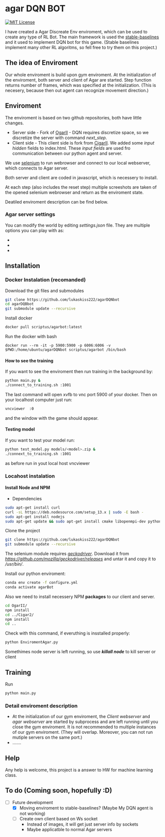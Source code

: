 # agar DQN BOT

[![MIT License](https://img.shields.io/badge/license-MIT-blue.svg)](LICENSE)

I have created a Agar Discreate Env enviroment, which can be used to create any type of RL Bot. The main framework is used the  [stable-baselines](https://github.com/hill-a/stable-baselines) and it used to implement DQN bot for this game. (Stable baselines implement many other RL algoritms, so fell free to try them on this project.)

## The idea of Enviroment
Our whole enviroment is build upon gym enviroment. At the initialization of the enviroment, both server and client of Agar are started. Step function returns number of frames, which was specified at the initialization. (This is necesery, because then out agent can recognize movement direction.) 


## Enviroment
The enviroment is based on two github repositories, both have little changes. 
- Server side - Fork of [OgarII](https://github.com/Luka967/OgarII) - DQN requires discretize space, so we discretize the server with command *next_step*. 
- Client side - This client side is fork from [CigarII](https://github.com/Cigar2/Cigar2). We added some *input hidden* fields to index.html. These *input fields* are used fro communication between our python agent and server. 


We use [selenium](https://selenium-python.readthedocs.io/) to run webrowser and connect to our local webserver, which connects to Agar server.

Both server and client are coded in javascript, which is necessery to install.

At each step (also includes the reset step) multiple screeshots are taken of the opened selenium webrowser and return as the enviroment state.

Deatiled enviroment description can be find below.

### Agar server settings
You can modify the world by editing _settings.json_ file. 
They are multiple options you can play with as:

-
-
-



## Installation

### Docker Instalation (recomanded)
Download the git files and submodules
```bash
git clone https://github.com/lukaskiss222/agarDQNbot
cd agarDQBbot
git submodule update --recursive
```
Install docker
```bash
docker pull scriptus/agarbot:latest
```
Run the docker with bash 
```
docker run --rm -it -p 5900:5900 -p 6006:6006 -v $PWD:/home/ubuntu/agarDQNbot scriptus/agarbot /bin/bash 
```

#### How to see the training 
If you want to see the enviroment then run training in the background by:
```bash
python main.py &
./connect_to_training.sh :1001
```
The last command will open xvfb to vnc port 5900 of your docker.
Then on your localhost computer just run:
```bash
vncviewer  :0
```
and the window with the game should appear.
#### Testing model
If you want to test your model run:
```bash
python test_model.py models/<model>.zip &
./connext_to_training.sh :1001
```
as before run in yout local host vncviewer
### Locahost instalation
#### Install Node and NPM
- Dependencies 
```bash
sudo apt-get install curl
curl -sL https://deb.nodesource.com/setup_13.x | sudo -E bash -
sudo apt-get install nodejs
sudo apt-get update && sudo apt-get install cmake libopenmpi-dev python3-dev zlib1g-dev
```
Clone the project
```bash
git clone https://github.com/lukaskiss222/agarDQNbot
git submodule update --recursive
```

The selenium module requires [*geckodriver*](https://github.com/mozilla/geckodriver/releases).
Download it from *https://github.com/mozilla/geckodriver/releases* and untar it and copy it to */usr/bin/*.



Install our python enviroment:
```bash
conda env create -f configure.yml
conda activate agarBot
```
Also we need to install necessery NPM **packages** to our client and server.
```bash
cd OgarII/
npm install
cd ../Cigar2/
npm install
cd ..
```
Check with this command, if everuthing is insstalled properly:
```bash
python EnviromentAgar.py
```


Somethimes node server is left running, so use ***killall node*** to kill server or client

## Training
Run 
```bash
python main.py
```

### Detail enviroment description
- At the initialization of our gym enviroment, the *Client webserver* and *agar webserver* are started by subprocess and are left running until you close the gym enviroment. It is not recommended to multiple instances of our gym enviroment. (They will overlap. Moreover, you can not run mutiple servers on the same port.)
- .......


## Help
Any help is welcome, this project is a answer to HW for machine learning class. 


## To do (Coming soon, hopefully :D)


- [ ] Future development
  - [x] Moving enviroment to stable-baselines? (Maybe My DQN agent is not working) 
  - [ ] Create own client based on Ws socket
    * Instead of images, it will get just server info by sockets
    * Maybe applicatble to normal Agar servers
